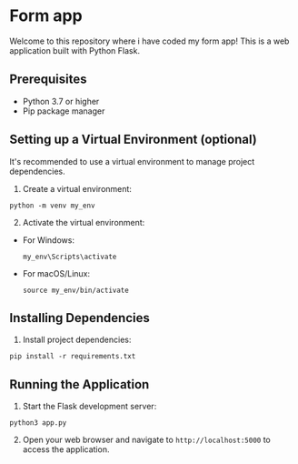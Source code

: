 # Form app

Welcome to this repository where i have coded my form app! This is a web application built with Python Flask.

## Prerequisites

- Python 3.7 or higher
- Pip package manager

## Setting up a Virtual Environment (optional)

It's recommended to use a virtual environment to manage project dependencies.

1. Create a virtual environment:
  ```
  python -m venv my_env
  ```
2. Activate the virtual environment:
- For Windows:
  ```
  my_env\Scripts\activate
  ```
- For macOS/Linux:
  ```
  source my_env/bin/activate
  ```

## Installing Dependencies

1. Install project dependencies:
  ```
  pip install -r requirements.txt
  ```

## Running the Application

1. Start the Flask development server:
  ```
  python3 app.py
  ```

2. Open your web browser and navigate to `http://localhost:5000` to access the application.



